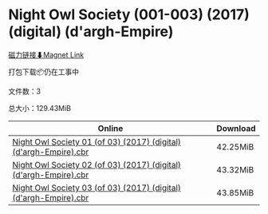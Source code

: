 # Night Owl Society (001-003) (2017) (digital) (d'argh-Empire)

[磁力链接⬇Magnet Link](magnet:?xt=urn:btih:28e62bb7f6a533117a66529d612f8fe7cf0b5ca2&dn=Night%20Owl%20Society%20%28001-003%29%20%282017%29%20%28digital%29%20%28d%27argh-Empire%29)

打包下载📦仍在工事中

文件数：3

总大小：129.43MiB

Online | Download
--- | ---
[Night Owl Society 01 (of 03) (2017) (digital) (d'argh-Empire).cbr](https://github.com/alicewish/markdown/blob/master/comic/Night-Owl-Society-01-of-03-2017-digital-dargh-Empire-cbr.md) | 42.25MiB
[Night Owl Society 02 (of 03) (2017) (digital) (d'argh-Empire).cbr](https://github.com/alicewish/markdown/blob/master/comic/Night-Owl-Society-02-of-03-2017-digital-dargh-Empire-cbr.md) | 43.32MiB
[Night Owl Society 03 (of 03) (2017) (digital) (d'argh-Empire).cbr](https://github.com/alicewish/markdown/blob/master/comic/Night-Owl-Society-03-of-03-2017-digital-dargh-Empire-cbr.md) | 43.85MiB